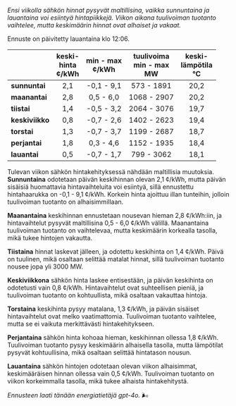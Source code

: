 *Ensi viikolla sähkön hinnat pysyvät maltillisina, vaikka sunnuntaina ja lauantaina voi esiintyä hintapiikkejä. Viikon aikana tuulivoiman tuotanto vaihtelee, mutta keskimäärin hinnat ovat alhaiset ja vakaat.*

Ennuste on päivitetty lauantaina klo 12:06.

|           | keski-<br>hinta<br>¢/kWh | min - max<br>¢/kWh | tuulivoima<br>min - max<br>MW | keski-<br>lämpötila<br>°C |
|:-------------|:----------------:|:----------------:|:-------------:|:-------------:|
| **sunnuntai**  |        2,1        |    -0,1 - 9,1    |   573 - 1891   |      20,2      |
| **maanantai**  |        2,8        |     0,5 - 6,0    |  1068 - 2907   |      20,2      |
| **tiistai**    |        1,4        |    -0,5 - 3,2    |  2064 - 3076   |      19,7      |
| **keskiviikko**|        0,8        |    -0,7 - 2,6    |  1402 - 2623   |      19,4      |
| **torstai**    |        1,3        |    -0,7 - 3,7    |  1199 - 2687   |      18,7      |
| **perjantai**  |        1,8        |     0,3 - 4,6    |  1152 - 1935   |      18,4      |
| **lauantai**   |        0,5        |    -0,7 - 1,7    |   799 - 3062   |      18,1      |

Tulevan viikon sähkön hintakehityksessä nähdään maltillisia muutoksia. **Sunnuntaina** odotetaan päivän keskihinnan olevan 2,1 ¢/kWh, mutta päivän sisäisiä huomattavia hintavaihteluita voi esiintyä, sillä ennustettu hintahaarukka on -0,1 - 9,1 ¢/kWh. Korkein hinta ajoittuu illan tunteihin, jolloin tuulivoiman tuotanto on alhaisimmillaan.

**Maanantaina** keskihinnan ennustetaan nousevan hieman 2,8 ¢/kWh:iin, ja hintavaihtelut pysyvät maltillisina 0,5 - 6,0 ¢/kWh välillä. Maanantaina tuulivoiman tuotanto on vaihtelevaa, mutta keskimäärin korkealla tasolla, mikä tukee hintojen vakautta.

**Tiistaina** hinnat laskevat jälleen, ja odotettu keskihinta on 1,4 ¢/kWh. Päivä on tuulinen, mikä osaltaan selittää matalat hinnat, sillä tuulivoiman tuotanto nousee jopa yli 3000 MW.

**Keskiviikkona** sähkön hinta laskee entisestään, ja päivän keskihinta on odotetusti vain 0,8 ¢/kWh. Hintavaihtelut ovat suhteellisen pieniä, ja tuulivoiman tuotanto on kohtuullista, mikä osaltaan vakauttaa hintoja.

**Torstaina** keskihinta pysyy matalana, 1,3 ¢/kWh, ja päivän sisäiset hintavaihtelut ovat melko vaatimattomia. Tuulivoiman tuotanto vaihtelee, mutta se ei vaikuta merkittävästi hintakehitykseen.

**Perjantaina** sähkön hinta kohoaa hieman, keskihinnan ollessa 1,8 ¢/kWh. Tuulivoiman tuotanto pysyy keskimäärin alhaisella tasolla, mutta lämpötilat pysyvät kohtuullisina, mikä osaltaan selittää hintatason nousun.

**Lauantaina** sähkön hintojen odotetaan olevan viikon alhaisimmat, keskimääräisen hinnan ollessa vain 0,5 ¢/kWh. Tuulivoiman tuotanto on viikon korkeimmalla tasolla, mikä tukee alhaista hintakehitystä.

*Ennusteen laati tänään energiatietäjä gpt-4o.* 🌬️

